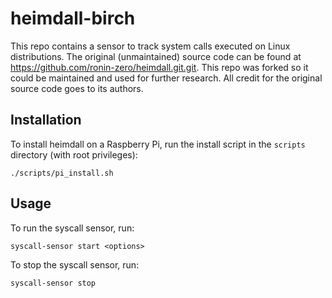 # heimdall-birch

This repo contains a sensor to track system calls executed on Linux distributions. The original (unmaintained) source code can be found at https://github.com/ronin-zero/heimdall.git.git. This repo was forked so it could be maintained and used for further research. All credit for the original source code goes to its authors.

## Installation 
To install heimdall on a Raspberry Pi, run the install script in the ```scripts``` directory (with root privileges):
```
./scripts/pi_install.sh
```

## Usage
To run the syscall sensor, run:
```
syscall-sensor start <options>
```

To stop the syscall sensor, run:
```
syscall-sensor stop
```